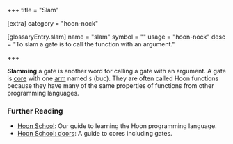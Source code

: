+++
title = "Slam"

[extra]
category = "hoon-nock"

[glossaryEntry.slam]
name = "slam"
symbol = ""
usage = "hoon-nock"
desc = "To slam a gate is to call the function with an argument."

+++

 **Slamming** a gate is another word for calling a gate with an argument. A gate is [core](/glossary/core) with one [arm](/glossary/arm) named `$` (buc). They are often called Hoon functions because they have many of the same properties of functions from other programming languages.

### Further Reading

- [Hoon School](/courses/hoon-school/): Our guide to learning the Hoon programming language.
- [Hoon School: doors](/courses/hoon-school/K-doors): A guide to cores including gates.
